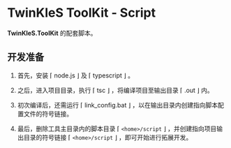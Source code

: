 # TwinKleS ToolKit - Script

**TwinKleS.ToolKit** 的配套脚本。

## 开发准备

1. 首先，安装 ⌈ node.js ⌋ 及 ⌈ typescript ⌋ 。

2. 之后，进入项目目录，执行 ⌈ tsc ⌋ ，将编译项目至输出目录 ⌈ .out ⌋ 内。

3. 初次编译后，还需运行 ⌈ link_config.bat ⌋ ，以在输出目录内创建指向脚本配置文件的符号链接。

4. 最后，删除工具主目录内的脚本目录 ⌈ `<home>/script` ⌋ ，并创建指向项目输出目录的符号链接 ⌈ `<home>/script` ⌋ ，即可开始进行拓展开发。
